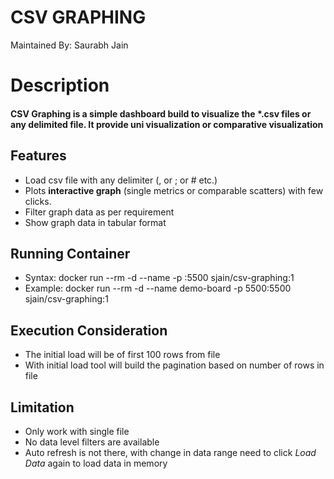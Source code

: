 # CSV GRAPHING

Maintained By: Saurabh Jain
# Description
#### CSV Graphing is a simple dashboard build to visualize the *.csv files or any delimited file. It provide uni visualization or comparative visualization

## Features 
- Load csv file with any delimiter (, or ; or # etc.) 
- Plots **interactive graph** (single metrics or comparable scatters) with few clicks.
- Filter graph data as per requirement
- Show graph data in tabular format


## Running Container
- Syntax: docker run --rm -d --name -p :5500 sjain/csv-graphing:1
- Example: docker run --rm -d --name demo-board -p 5500:5500 sjain/csv-graphing:1

## Execution Consideration
- The initial load will be of first 100 rows from file
- With initial load tool will build the pagination based on number of rows in file

## Limitation
- Only work with single file
- No data level filters are available
- Auto refresh is not there, with change in data range need to click *Load Data* again to load data in memory
